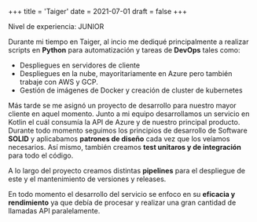 +++
title = 'Taiger'
date = 2021-07-01
draft = false
+++

Nivel de experiencia: JUNIOR

Durante mi tiempo en Taiger, al incio me dediqué principalmente a realizar scripts en **Python** para automatización y tareas de **DevOps** tales como:

 - Despliegues en servidores de cliente
 - Despliegues en la nube, mayoritariamente en Azure pero también trabaje con AWS y GCP.
 - Gestión de imágenes de Docker y creación de cluster de kubernetes

Más tarde se me asignó un proyecto de desarrollo para nuestro mayor cliente en aquel momento. Junto a mi equipo desarrollamos un servicio en Kotlin el cuál consumía la API de Azure y de nuestro principal producto. Durante todo momento seguimos los principios de desarrollo de Software **SOLID** y aplicabamos **patrones de diseño** cada vez que los veíamos necesarios. Así mismo, también creamos **test unitaros y de integración** para todo el código. 

A lo largo del proyecto creamos distintas **pipelines** para el despliegue de este y el mantenimiento de versiones y releases. 

En todo momento el desarrollo del servicio se enfoco en su **eficacia y rendimiento** ya que debía de procesar y realizar una gran cantidad de llamadas API paralelamente.

